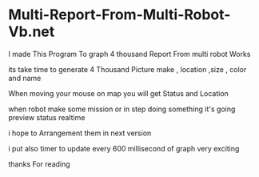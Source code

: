 # Multi-Report-From-Multi-Robot-Vb.net
I made This Program To graph 4 thousand Report From multi robot Works

its take time to generate 4 Thousand Picture make , location ,size , color and name

When moving your mouse on map you will get Status and Location

when robot make some mission or in step doing something it's going preview status realtime

i hope to Arrangement them in next version

i put also timer to update every 600 millisecond of graph very exciting


thanks For reading
